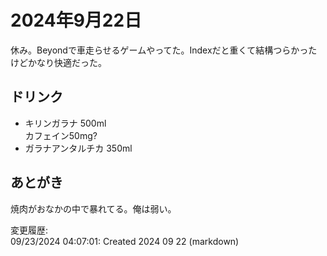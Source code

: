 # 2024年9月22日

休み。Beyondで車走らせるゲームやってた。Indexだと重くて結構つらかったけどかなり快適だった。

## ドリンク

- キリンガラナ 500ml  
カフェイン50mg?
- ガラナアンタルチカ 350ml

## あとがき

焼肉がおなかの中で暴れてる。俺は弱い。

変更履歴:  
09/23/2024 04:07:01: Created 2024 09 22 (markdown)  
